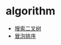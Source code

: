# algorithm
* [搜索二叉树](https://github.com/elvin-du/algorithm/edit/master/BinarySearchTree.go)
* [冒泡排序](./BubbleSort.go)
